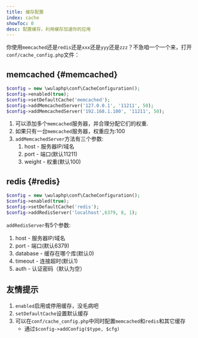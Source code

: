 ```yaml
---
title: 缓存配置
index: cache
showToc: 0
desc: 配置缓存，利用缓存加速你的应用
---
```



你使用`memcached`还是`redis`还是`xxx`还是`yyy`还是`zzz`？不急咱一个一个来，打开`conf/cache_config.php`文件：

## memcached {#memcached}

```php
$config = new \wulaphp\conf\CacheConfiguration();
$config->enabled(true);
$config->setDefaultCache('memcached');
$config->addMemcachedServer('127.0.0.1', '11211', 50);
$config->addMemcachedServer('192.168.1.100', '11211', 50);
```

1. 可以添加多个`memcached`服务器，并合理分配它们的权重.
2. 如果只有一台`memcached`服务器，权重应为:100
3. `addMemcachedServer`方法有三个参数:
    1. host - 服务器IP/域名
    2. port - 端口(默认11211)
    3. weight - 权重(默认100)

## redis {#redis}

```php
$config = new \wulaphp\conf\CacheConfiguration();
$config->enabled(true);
$config->setDefaultCache('redis');
$config->addRedisServer('localhost',6379, 8, 1);
```

`addRedisServer`有5个参数:

1. host - 服务器IP/域名
2. port - 端口(默认6379)
3. database - 缓存在哪个库(默认0)
4. timeout - 连接超时(默认1)
5. auth - 认证密码（默认为空）

## 友情提示

1. `enabled`启用或停用缓存，没毛病吧
2. `setDefaultCache`设置默认缓存
3. 可以在`conf/cache_config.php`中同时配置`memcached`和`redis`和其它缓存
    * 通过`$config->addConfig($type, $cfg)`
